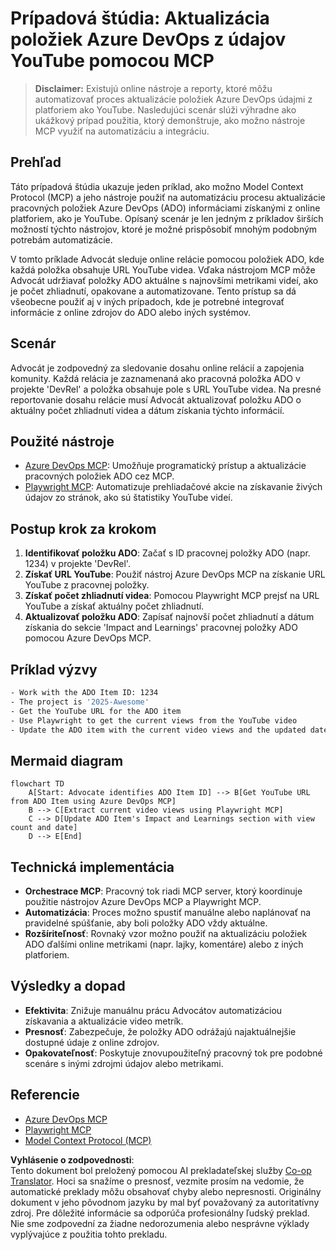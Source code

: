 <!--
CO_OP_TRANSLATOR_METADATA:
{
  "original_hash": "14a2dfbea55ef735660a06bd6bdfe5f3",
  "translation_date": "2025-06-13T21:38:27+00:00",
  "source_file": "09-CaseStudy/UpdateADOItemsFromYT.md",
  "language_code": "sk"
}
-->
# Prípadová štúdia: Aktualizácia položiek Azure DevOps z údajov YouTube pomocou MCP

> **Disclaimer:** Existujú online nástroje a reporty, ktoré môžu automatizovať proces aktualizácie položiek Azure DevOps údajmi z platforiem ako YouTube. Nasledujúci scenár slúži výhradne ako ukážkový prípad použitia, ktorý demonštruje, ako možno nástroje MCP využiť na automatizáciu a integráciu.

## Prehľad

Táto prípadová štúdia ukazuje jeden príklad, ako možno Model Context Protocol (MCP) a jeho nástroje použiť na automatizáciu procesu aktualizácie pracovných položiek Azure DevOps (ADO) informáciami získanými z online platforiem, ako je YouTube. Opísaný scenár je len jedným z príkladov širších možností týchto nástrojov, ktoré je možné prispôsobiť mnohým podobným potrebám automatizácie.

V tomto príklade Advocát sleduje online relácie pomocou položiek ADO, kde každá položka obsahuje URL YouTube videa. Vďaka nástrojom MCP môže Advocát udržiavať položky ADO aktuálne s najnovšími metrikami videí, ako je počet zhliadnutí, opakovane a automatizovane. Tento prístup sa dá všeobecne použiť aj v iných prípadoch, kde je potrebné integrovať informácie z online zdrojov do ADO alebo iných systémov.

## Scenár

Advocát je zodpovedný za sledovanie dosahu online relácií a zapojenia komunity. Každá relácia je zaznamenaná ako pracovná položka ADO v projekte 'DevRel' a položka obsahuje pole s URL YouTube videa. Na presné reportovanie dosahu relácie musí Advocát aktualizovať položku ADO o aktuálny počet zhliadnutí videa a dátum získania týchto informácií.

## Použité nástroje

- [Azure DevOps MCP](https://github.com/microsoft/azure-devops-mcp): Umožňuje programatický prístup a aktualizácie pracovných položiek ADO cez MCP.
- [Playwright MCP](https://github.com/microsoft/playwright-mcp): Automatizuje prehliadačové akcie na získavanie živých údajov zo stránok, ako sú štatistiky YouTube videí.

## Postup krok za krokom

1. **Identifikovať položku ADO**: Začať s ID pracovnej položky ADO (napr. 1234) v projekte 'DevRel'.
2. **Získať URL YouTube**: Použiť nástroj Azure DevOps MCP na získanie URL YouTube z pracovnej položky.
3. **Získať počet zhliadnutí videa**: Pomocou Playwright MCP prejsť na URL YouTube a získať aktuálny počet zhliadnutí.
4. **Aktualizovať položku ADO**: Zapísať najnovší počet zhliadnutí a dátum získania do sekcie 'Impact and Learnings' pracovnej položky ADO pomocou Azure DevOps MCP.

## Príklad výzvy

```bash
- Work with the ADO Item ID: 1234
- The project is '2025-Awesome'
- Get the YouTube URL for the ADO item
- Use Playwright to get the current views from the YouTube video
- Update the ADO item with the current video views and the updated date of the information
```

## Mermaid diagram

```mermaid
flowchart TD
    A[Start: Advocate identifies ADO Item ID] --> B[Get YouTube URL from ADO Item using Azure DevOps MCP]
    B --> C[Extract current video views using Playwright MCP]
    C --> D[Update ADO Item's Impact and Learnings section with view count and date]
    D --> E[End]
```

## Technická implementácia

- **Orchestrace MCP**: Pracovný tok riadi MCP server, ktorý koordinuje použitie nástrojov Azure DevOps MCP a Playwright MCP.
- **Automatizácia**: Proces možno spustiť manuálne alebo naplánovať na pravidelné spúšťanie, aby boli položky ADO vždy aktuálne.
- **Rozšíriteľnosť**: Rovnaký vzor možno použiť na aktualizáciu položiek ADO ďalšími online metrikami (napr. lajky, komentáre) alebo z iných platforiem.

## Výsledky a dopad

- **Efektivita**: Znižuje manuálnu prácu Advocátov automatizáciou získavania a aktualizácie video metrík.
- **Presnosť**: Zabezpečuje, že položky ADO odrážajú najaktuálnejšie dostupné údaje z online zdrojov.
- **Opakovateľnosť**: Poskytuje znovupoužiteľný pracovný tok pre podobné scenáre s inými zdrojmi údajov alebo metrikami.

## Referencie

- [Azure DevOps MCP](https://github.com/microsoft/azure-devops-mcp)
- [Playwright MCP](https://github.com/microsoft/playwright-mcp)
- [Model Context Protocol (MCP)](https://modelcontextprotocol.io/)

**Vyhlásenie o zodpovednosti**:  
Tento dokument bol preložený pomocou AI prekladateľskej služby [Co-op Translator](https://github.com/Azure/co-op-translator). Hoci sa snažíme o presnosť, vezmite prosím na vedomie, že automatické preklady môžu obsahovať chyby alebo nepresnosti. Originálny dokument v jeho pôvodnom jazyku by mal byť považovaný za autoritatívny zdroj. Pre dôležité informácie sa odporúča profesionálny ľudský preklad. Nie sme zodpovední za žiadne nedorozumenia alebo nesprávne výklady vyplývajúce z použitia tohto prekladu.